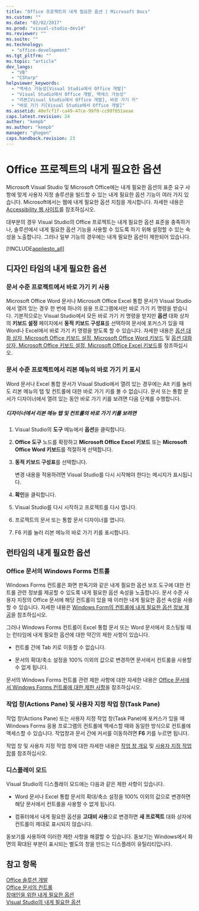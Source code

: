 ```yaml
---
title: "Office 프로젝트의 내게 필요한 옵션 | Microsoft Docs"
ms.custom: ""
ms.date: "02/02/2017"
ms.prod: "visual-studio-dev14"
ms.reviewer: ""
ms.suite: ""
ms.technology: 
  - "office-development"
ms.tgt_pltfrm: ""
ms.topic: "article"
dev_langs: 
  - "VB"
  - "CSharp"
helpviewer_keywords: 
  - "액세스 가능성[Visual Studio에서 Office 개발]"
  - "Visual Studio에서 Office 개발, 액세스 가능성"
  - "리본[Visual Studio에서 Office 개발], 바로 가기 키"
  - "바로 가기 키[Visual Studio에서 Office 개발]"
ms.assetid: 48efcf1f-ca49-47ce-99f0-cc99f051aeae
caps.latest.revision: 24
author: "kempb"
ms.author: "kempb"
manager: "ghogen"
caps.handback.revision: 23
---
```

# Office 프로젝트의 내게 필요한 옵션
  Microsoft Visual Studio 및 Microsoft Office에는 내게 필요한 옵션의 표준 요구 사항에 맞게 사용자 지정 솔루션을 빌드할 수 있는 내게 필요한 옵션 기능이 여러 가지 있습니다.  Microsoft에서는 웹에 내게 필요한 옵션 지침을 게시합니다.  자세한 내용은 [Accessibility 웹 사이트](http://go.microsoft.com/fwlink/?LinkID=37113)를 참조하십시오.  
  
 대부분의 경우 Visual Studio의 Office 프로젝트는 내게 필요한 옵션 표준을 충족하거나, 솔루션에서 내게 필요한 옵션 기능을 사용할 수 있도록 하기 위해 설정할 수 있는 속성을 노출합니다.  그러나 일부 기능의 경우에는 내게 필요한 옵션이 제한되어 있습니다.  
  
 [!INCLUDE[appliesto_all](../vsto/includes/appliesto-all-md.md)]  
  
## 디자인 타임의 내게 필요한 옵션  
  
### 문서 수준 프로젝트에서 바로 가기 키 사용  
 Microsoft Office Word 문서나 Microsoft Office Excel 통합 문서가 Visual Studio에서 열려 있는 경우 한 번에 하나의 응용 프로그램에서만 바로 가기 키 명령을 받습니다.  기본적으로는 Visual Studio에서 모든 바로 가기 키 명령을 받지만 **옵션** 대화 상자의 **키보드 설정** 페이지에서 **동적 키보드 구성표**를 선택하여 문서에 포커스가 있을 때 Word나 Excel에서 바로 가기 키 명령을 받도록 할 수 있습니다.  자세한 내용은 [옵션 대화 상자, Microsoft Office 키보드 설정, Microsoft Office Word 키보드](../vsto/microsoft-office-word-keyboard-microsoft-office-keyboard-settings-options-dialog-box.md) 및 [옵션 대화 상자, Microsoft Office 키보드 설정, Microsoft Office Excel 키보드](../vsto/microsoft-office-excel-keyboard-microsoft-office-keyboard-settings-options-dialog-box.md)를 참조하십시오.  
  
### 문서 수준 프로젝트에서 리본 메뉴의 바로 가기 키 표시  
 Word 문서나 Excel 통합 문서가 Visual Studio에서 열려 있는 경우에는 Alt 키를 눌러도 리본 메뉴의 탭 및 컨트롤에 대한 바로 가기 키를 볼 수 없습니다.  문서 또는 통합 문서가 디자이너에서 열려 있는 동안 바로 가기 키를 보려면 다음 단계를 수행합니다.  
  
##### 디자이너에서 리본 메뉴 탭 및 컨트롤의 바로 가기 키를 보려면  
  
1.  Visual Studio의 **도구** 메뉴에서 **옵션**을 클릭합니다.  
  
2.  **Office 도구** 노드를 확장하고 **Microsoft Office Excel 키보드** 또는 **Microsoft Office Word 키보드**를 적절하게 선택합니다.  
  
3.  **동적 키보드 구성표**를 선택합니다.  
  
     변경 내용을 적용하려면 Visual Studio를 다시 시작해야 한다는 메시지가 표시됩니다.  
  
4.  **확인**을 클릭합니다.  
  
5.  Visual Studio를 다시 시작하고 프로젝트를 다시 엽니다.  
  
6.  프로젝트의 문서 또는 통합 문서 디자이너를 엽니다.  
  
7.  F6 키를 눌러 리본 메뉴의 바로 가기 키를 표시합니다.  
  
## 런타임의 내게 필요한 옵션  
  
### Office 문서의 Windows Forms 컨트롤  
 Windows Forms 컨트롤은 화면 판독기와 같은 내게 필요한 옵션 보조 도구에 대한 컨트롤 관련 정보를 제공할 수 있도록 내게 필요한 옵션 속성을 노출합니다.  문서 수준 사용자 지정의 Office 문서에 해당 컨트롤이 있을 때 이러한 내게 필요한 옵션 속성을 사용할 수 있습니다.  자세한 내용은 [Windows Form의 컨트롤에 내게 필요한 옵션 정보 제공](http://msdn.microsoft.com/library/887dee6f-5059-4d57-957d-7c6fcd4acb10)을 참조하십시오.  
  
 그러나 Windows Forms 컨트롤이 Excel 통합 문서 또는 Word 문서에서 호스팅될 때는 런타임에 내게 필요한 옵션에 대한 약간의 제한 사항이 있습니다.  
  
-   컨트롤 간에 Tab 키로 이동할 수 없습니다.  
  
-   문서의 확대\/축소 설정을 100% 이외의 값으로 변경하면 문서에서 컨트롤을 사용할 수 없게 됩니다.  
  
 문서의 Windows Forms 컨트롤 관련 제한 사항에 대한 자세한 내용은 [Office 문서에서 Windows Forms 컨트롤에 대한 제한 사항](../vsto/limitations-of-windows-forms-controls-on-office-documents.md)을 참조하십시오.  
  
### 작업 창\(Actions Pane\) 및 사용자 지정 작업 창\(Task Pane\)  
 작업 창\(Actions Pane\) 또는 사용자 지정 작업 창\(Task Pane\)에 포커스가 있을 때 Windows Forms 응용 프로그램의 컨트롤에 액세스할 때와 동일한 방식으로 컨트롤에 액세스할 수 있습니다.  작업창과 문서 간에 커서를 이동하려면 **F6** 키를 누르면 됩니다.  
  
 작업 창 및 사용자 지정 작업 창에 대한 자세한 내용은 [작업 창 개요](../vsto/actions-pane-overview.md) 및 [사용자 지정 작업 창](../vsto/custom-task-panes.md)를 참조하십시오.  
  
### 디스플레이 모드  
 Visual Studio의 디스플레이 모드에는 다음과 같은 제한 사항이 있습니다.  
  
-   Word 문서나 Excel 통합 문서의 확대\/축소 설정을 100% 이외의 값으로 변경하면 해당 문서에서 컨트롤을 사용할 수 없게 됩니다.  
  
-   컴퓨터에서 내게 필요한 옵션을 **고대비 사용**으로 변경하면 **새 프로젝트** 대화 상자에 컨트롤이 제대로 표시되지 않습니다.  
  
 돋보기를 사용하여 이러한 제한 사항을 해결할 수 있습니다.  돋보기는 Windows에서 화면의 확대된 부분이 표시되는 별도의 창을 만드는 디스플레이 유틸리티입니다.  
  
## 참고 항목  
 [Office 솔루션 개발](../vsto/developing-office-solutions.md)   
 [Office 문서의 컨트롤](../vsto/controls-on-office-documents.md)   
 [장애인을 위한 내게 필요한 옵션](../ide/reference/accessibility-for-people-with-disabilities.md)   
 [Visual Studio의 내게 필요한 옵션](../ide/reference/accessibility-features-of-visual-studio.md)  
  
  